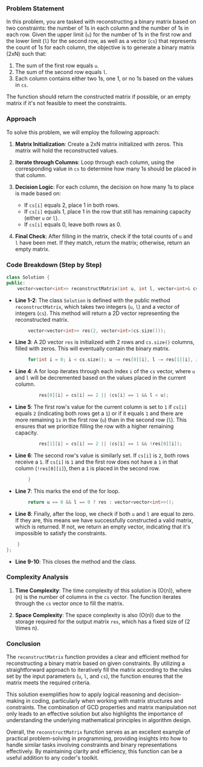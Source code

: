 
### Problem Statement
In this problem, you are tasked with reconstructing a binary matrix based on two constraints: the number of 1s in each column and the number of 1s in each row. Given the upper limit (`u`) for the number of 1s in the first row and the lower limit (`l`) for the second row, as well as a vector (`cs`) that represents the count of 1s for each column, the objective is to generate a binary matrix (2xN) such that:

1. The sum of the first row equals `u`.
2. The sum of the second row equals `l`.
3. Each column contains either two 1s, one 1, or no 1s based on the values in `cs`.

The function should return the constructed matrix if possible, or an empty matrix if it's not feasible to meet the constraints.

### Approach
To solve this problem, we will employ the following approach:

1. **Matrix Initialization**: Create a 2xN matrix initialized with zeros. This matrix will hold the reconstructed values.

2. **Iterate through Columns**: Loop through each column, using the corresponding value in `cs` to determine how many 1s should be placed in that column.

3. **Decision Logic**: For each column, the decision on how many 1s to place is made based on:
   - If `cs[i]` equals 2, place 1 in both rows.
   - If `cs[i]` equals 1, place 1 in the row that still has remaining capacity (either `u` or `l`).
   - If `cs[i]` equals 0, leave both rows as 0.

4. **Final Check**: After filling in the matrix, check if the total counts of `u` and `l` have been met. If they match, return the matrix; otherwise, return an empty matrix.

### Code Breakdown (Step by Step)

```cpp
class Solution {
public:
    vector<vector<int>> reconstructMatrix(int u, int l, vector<int>& cs) {
```
- **Line 1-2**: The class `Solution` is defined with the public method `reconstructMatrix`, which takes two integers (`u`, `l`) and a vector of integers (`cs`). This method will return a 2D vector representing the reconstructed matrix.

```cpp
        vector<vector<int>> res(2, vector<int>(cs.size()));
```
- **Line 3**: A 2D vector `res` is initialized with 2 rows and `cs.size()` columns, filled with zeros. This will eventually contain the binary matrix.

```cpp
        for(int i = 0; i < cs.size(); u -= res[0][i], l -= res[1][i], i++) {
```
- **Line 4**: A for loop iterates through each index `i` of the `cs` vector, where `u` and `l` will be decremented based on the values placed in the current column.

```cpp
            res[0][i] = cs[i] == 2 || (cs[i] == 1 && l < u);
```
- **Line 5**: The first row's value for the current column is set to `1` if `cs[i]` equals `2` (indicating both rows get a `1`) or if it equals `1` and there are more remaining `1s` in the first row (`u`) than in the second row (`l`). This ensures that we prioritize filling the row with a higher remaining capacity.

```cpp
            res[1][i] = cs[i] == 2 || (cs[i] == 1 && !res[0][i]);
```
- **Line 6**: The second row's value is similarly set. If `cs[i]` is `2`, both rows receive a `1`. If `cs[i]` is `1` and the first row does not have a `1` in that column (`!res[0][i]`), then a `1` is placed in the second row.

```cpp
        }
```
- **Line 7**: This marks the end of the for loop.

```cpp
        return u == 0 && l == 0 ? res : vector<vector<int>>();
```
- **Line 8**: Finally, after the loop, we check if both `u` and `l` are equal to zero. If they are, this means we have successfully constructed a valid matrix, which is returned. If not, we return an empty vector, indicating that it's impossible to satisfy the constraints.

```cpp
    }
};
```
- **Line 9-10**: This closes the method and the class.

### Complexity Analysis
1. **Time Complexity**: The time complexity of this solution is \(O(n)\), where \(n\) is the number of columns in the `cs` vector. The function iterates through the `cs` vector once to fill the matrix.

2. **Space Complexity**: The space complexity is also \(O(n)\) due to the storage required for the output matrix `res`, which has a fixed size of \(2 \times n\).

### Conclusion
The `reconstructMatrix` function provides a clear and efficient method for reconstructing a binary matrix based on given constraints. By utilizing a straightforward approach to iteratively fill the matrix according to the rules set by the input parameters (`u`, `l`, and `cs`), the function ensures that the matrix meets the required criteria.

This solution exemplifies how to apply logical reasoning and decision-making in coding, particularly when working with matrix structures and constraints. The combination of GCD properties and matrix manipulation not only leads to an effective solution but also highlights the importance of understanding the underlying mathematical principles in algorithm design.

Overall, the `reconstructMatrix` function serves as an excellent example of practical problem-solving in programming, providing insights into how to handle similar tasks involving constraints and binary representations effectively. By maintaining clarity and efficiency, this function can be a useful addition to any coder's toolkit.